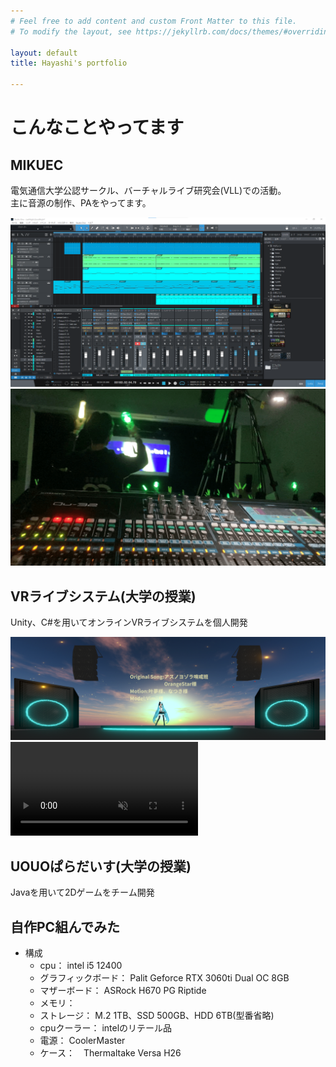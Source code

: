 ```yaml
---
# Feel free to add content and custom Front Matter to this file.
# To modify the layout, see https://jekyllrb.com/docs/themes/#overriding-theme-defaults

layout: default
title: Hayashi's portfolio

---  
```

  
# こんなことやってます
## MIKUEC  
電気通信大学公認サークル、バーチャルライブ研究会(VLL)での活動。  
主に音源の制作、PAをやってます。  

<!--
![音源制作](/assets/_img/mikuec/LNGN_cover.png?raw=true)  
![MIKUECの様子](/assets/_img/mikuec/acoustic-min.png?raw=true)
-->

<div class="img-row">
<img src="https://github.com/Hayashi1127/Hayashi1127.github.io/blob/main/assets/_img/mikuec/LNGN_cover.png?raw=true"> 
<img src="https://github.com/Hayashi1127/Hayashi1127.github.io/blob/main/assets/_img/mikuec/acoustic-min.png?raw=true">
</div>

## VRライブシステム(大学の授業)  
Unity、C#を用いてオンラインVRライブシステムを個人開発
<div class="img-row">
<img src="https://github.com/Hayashi1127/Hayashi1127.github.io/blob/main/assets/_img/Unity/vrLive.png?raw=true">
<video src="https://github.com/Hayashi1127/Hayashi1127.github.io/blob/main/assets/_videos/PenLight.mp4?raw=true" controls autoplay muted playsinline>
</div>

## UOUOぱらだいす(大学の授業)  
Javaを用いて2Dゲームをチーム開発  

## 自作PC組んでみた
- 構成
    - cpu： intel i5 12400
    - グラフィックボード： Palit Geforce RTX 3060ti Dual OC 8GB
    - マザーボード： ASRock H670 PG Riptide
    - メモリ： 
    - ストレージ： M.2 1TB、SSD 500GB、HDD 6TB(型番省略)
    - cpuクーラー： intelのリテール品
    - 電源： CoolerMaster 
    - ケース：　Thermaltake Versa H26  
    